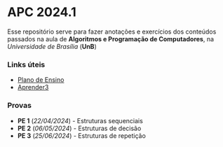 # APC 2024.1

Esse repositório serve para fazer anotações e exercícios dos conteúdos passados na aula de **Algoritmos e Programação de Computadores**, na _Universidade de Brasília_ (**UnB**)

### Links úteis
+ [Plano de Ensino](https://gitlab.com/ensino_unb/apc/2024_1/-/blob/main/README.md)
+ [Aprender3](https://aprender3.unb.br/)

### Provas
+ **PE 1** (*22/04/2024*) - Estruturas sequenciais
+ **PE 2** (*06/05/2024*) - Estruturas de decisão
+ **PE 3** (*25/06/2024*) - Estruturas de repetição